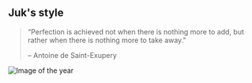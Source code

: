 ## Juk's style
> “Perfection is achieved not when there is nothing more to add, but rather when there is nothing more to take away."
> 
> – Antoine de Saint-Exupery

![Image of the year](https://pbs.twimg.com/media/D9opf8zUwAEE48Y.jpg)
